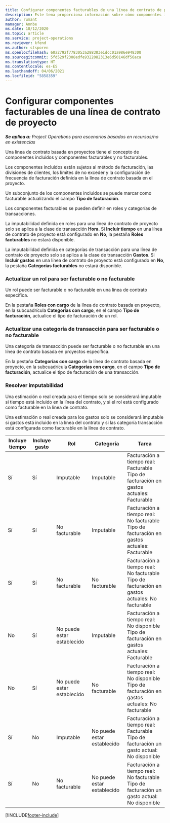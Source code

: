 ```yaml
---
title: Configurar componentes facturables de una línea de contrato de proyecto
description: Este tema proporciona información sobre cómo componentes incluidos, facturables y no facturables en líneas de contrato.
author: rumant
manager: Annbe
ms.date: 10/12/2020
ms.topic: article
ms.service: project-operations
ms.reviewer: kfend
ms.author: stsporen
ms.openlocfilehash: 60a2792f7783053a288303e1dcc01a986e948300
ms.sourcegitcommit: 5fd529f2308edfe9322082313e6d50146df56aca
ms.translationtype: HT
ms.contentlocale: es-ES
ms.lasthandoff: 04/06/2021
ms.locfileid: "5858359"
---
```

# <a name="configure-chargeable-components-of-a-project-contract-line"></a>Configurar componentes facturables de una línea de contrato de proyecto

_**Se aplica a:** Project Operations para escenarios basados en recursos/no en existencias_

Una línea de contrato basada en proyectos tiene el concepto de componentes incluidos y componentes facturables y no facturables.

Los componentes incluidos están sujetos al método de facturación, las divisiones de clientes, los límites de no exceder y la configuración de frecuencia de facturación definida en la línea de contrato basada en el proyecto.

Un subconjunto de los componentes incluidos se puede marcar como facturable actualizando el campo **Tipo de facturación**.

Los componentes facturables se pueden definir en roles y categorías de transacciones.

La imputabilidad definida en roles para una línea de contrato de proyecto solo se aplica a la clase de transacción **Hora**. Si **Incluir tiempo** en una línea de contrato de proyecto está configurado en **No**, la pestaña **Roles facturables** no estará disponible.

La imputabilidad definida en categorías de transacción para una línea de contrato de proyecto solo se aplica a la clase de transacción **Gastos**. Si **Incluir gastos** en una línea de contrato de proyecto está configurado en **No**, la pestaña **Categorías facturables** no estará disponible.

### <a name="update-a-role-to-be-chargeable-or-non-chargeable"></a>Actualizar un rol para ser facturable o no facturable

Un rol puede ser facturable o no facturable en una línea de contrato específica.

En la pestaña **Roles con cargo** de la línea de contrato basada en proyecto, en la subcuadrícula **Categorías con cargo**, en el campo **Tipo de facturación**, actualice el tipo de facturación de un rol.

### <a name="update-a-transaction-category-to-be-chargeable-or-non-chargeable"></a>Actualizar una categoría de transacción para ser facturable o no facturable

Una categoría de transacción puede ser facturable o no facturable en una línea de contrato basada en proyectos específica.

En la pestaña **Categorías con cargo** de la línea de contrato basada en proyecto, en la subcuadrícula **Categorías con cargo**, en el campo **Tipo de facturación**, actualice el tipo de facturación de una transacción.

### <a name="resolve-chargeability"></a>Resolver imputabilidad

Una estimación o real creada para el tiempo solo se considerará imputable si tiempo está incluido en la línea del contrato, y si el rol está configurado como facturable en la línea de contrato.

Una estimación o real creada para los gastos solo se considerará imputable si gastos está incluido en la línea del contrato y si las categoría transacción está configurada como facturable en la línea de contrato.

| Incluye tiempo | Incluye gasto | Rol | Categoría | Tarea |
| --- | --- | --- | --- | --- |
| Sí | Sí | Imputable | Imputable | Facturación a tiempo real: Facturable </br>Tipo de facturación en gastos actuales: Facturable |
| Sí | Sí | No facturable | Imputable | Facturación a tiempo real: No facturable </br>Tipo de facturación en gastos actuales: Facturable |
| Sí | Sí | No facturable | No facturable | Facturación a tiempo real: No facturable </br>Tipo de facturación en gastos actuales: No facturable |
| No | Sí | No puede estar establecido | Imputable | Facturación a tiempo real: No disponible </br>Tipo de facturación en gastos actuales: Facturable |
| No | Sí | No puede estar establecido | No facturable | Facturación a tiempo real: No disponible </br>Tipo de facturación en gastos actuales: No facturable |
| Sí | No | Imputable | No puede estar establecido | Facturación a tiempo real: Facturable </br>Tipo de facturación un gasto actual: No disponible |
| Sí | No | No facturable | No puede estar establecido | Facturación a tiempo real: No facturable </br> Tipo de facturación un gasto actual: No disponible |


[!INCLUDE[footer-include](../includes/footer-banner.md)]
